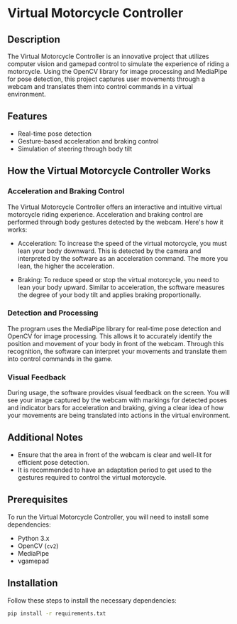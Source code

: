 # Virtual Motorcycle Controller

## Description
The Virtual Motorcycle Controller is an innovative project that utilizes computer vision and gamepad control to simulate the experience of riding a motorcycle. Using the OpenCV library for image processing and MediaPipe for pose detection, this project captures user movements through a webcam and translates them into control commands in a virtual environment.

## Features
- Real-time pose detection
- Gesture-based acceleration and braking control
- Simulation of steering through body tilt

## How the Virtual Motorcycle Controller Works

### Acceleration and Braking Control
The Virtual Motorcycle Controller offers an interactive and intuitive virtual motorcycle riding experience. Acceleration and braking control are performed through body gestures detected by the webcam. Here's how it works:

- Acceleration: To increase the speed of the virtual motorcycle, you must lean your body downward. This is detected by the camera and interpreted by the software as an acceleration command. The more you lean, the higher the acceleration.

- Braking: To reduce speed or stop the virtual motorcycle, you need to lean your body upward. Similar to acceleration, the software measures the degree of your body tilt and applies braking proportionally.

### Detection and Processing
The program uses the MediaPipe library for real-time pose detection and OpenCV for image processing. This allows it to accurately identify the position and movement of your body in front of the webcam. Through this recognition, the software can interpret your movements and translate them into control commands in the game.

### Visual Feedback
During usage, the software provides visual feedback on the screen. You will see your image captured by the webcam with markings for detected poses and indicator bars for acceleration and braking, giving a clear idea of how your movements are being translated into actions in the virtual environment.

## Additional Notes
- Ensure that the area in front of the webcam is clear and well-lit for efficient pose detection.
- It is recommended to have an adaptation period to get used to the gestures required to control the virtual motorcycle.

## Prerequisites
To run the Virtual Motorcycle Controller, you will need to install some dependencies:
- Python 3.x
- OpenCV (`cv2`)
- MediaPipe
- vgamepad

## Installation
Follow these steps to install the necessary dependencies:

```bash
pip install -r requirements.txt
